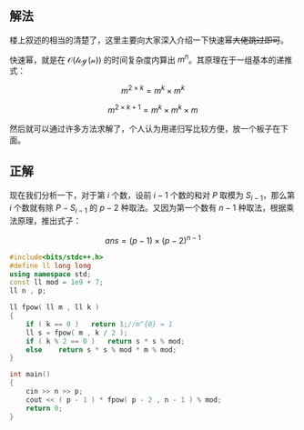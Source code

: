 ## 解法

楼上叙述的相当的清楚了，这里主要向大家深入介绍一下快速幂~~大佬跳过即可~~。

快速幂，就是在 $\mathcal{O(\log(n))}$ 的时间复杂度内算出 $m^n$。其原理在于一组基本的递推式：

$$m^{2\times k}=m^k\times m^k$$

$$m^{2\times k+1}=m^k\times m^k\times m$$

然后就可以通过许多方法求解了，个人认为用递归写比较方便，放一个板子在下面。

## 正解

现在我们分析一下，对于第 $i$ 个数，设前 $i-1$ 个数的和对 $P$ 取模为 $S_{i-1}$，那么第 $i$ 个数就有除 $P-S_{i-1}$ 的 $p-2$ 种取法。又因为第一个数有 $n-1$ 种取法，根据乘法原理，推出式子：

$$ans=(p-1)\times(p-2)^{n-1}$$

```cpp
#include<bits/stdc++.h>
#define ll long long
using namespace std;
const ll mod = 1e9 + 7;
ll n , p;

ll fpow( ll m , ll k )
{
	if ( k == 0 )	return 1;//m^{0} = 1
	ll s = fpow( m , k / 2 );
	if ( k % 2 == 0 )	return s * s % mod;
	else	return s * s % mod * m % mod;
}

int main()
{
	cin >> n >> p;
	cout << ( p - 1 ) * fpow( p - 2 , n - 1 ) % mod;
	return 0;
}
```